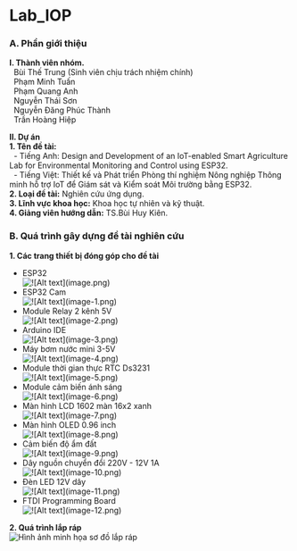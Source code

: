 # Lab_IOP

### A. Phần giới thiệu  
 __I. Thành viên nhóm.__  
&nbsp;&nbsp;Bùi Thế Trung (Sinh viên chịu trách nhiệm chính)  
&nbsp;&nbsp;Phạm Minh Tuấn  
&nbsp;&nbsp;Phạm Quang Anh  
&nbsp;&nbsp;Nguyễn Thái Sơn  
&nbsp;&nbsp;Nguyễn Đăng Phúc Thành  
&nbsp;&nbsp;Trần Hoàng Hiệp  
  
 __II. Dự án__  
    __1. Tên đề tài:__  
&nbsp;&nbsp;- Tiếng Anh: Design and Development of an IoT-enabled Smart Agriculture Lab for Environmental Monitoring and Control using ESP32.  
&nbsp;&nbsp;- Tiếng Việt: Thiết kế và Phát triển Phòng thí nghiệm Nông nghiệp Thông minh hỗ trợ IoT để Giám sát và Kiểm soát Môi trường bằng ESP32.  
    __2. Loại đề tài:__ Nghiên cứu ứng dụng.  
    __3. Lĩnh vực khoa học:__ Khoa học tự nhiên và kỹ thuật.  
    __4. Giảng viên hướng dẫn:__ TS.Bùi Huy Kiên.  
  
### B. Quá trình gây dựng đề tài nghiên cứu  
 __1. Các trang thiết bị đóng góp cho đề tài__  
 - ESP32  
 ![!\[Alt text\](image.png)](Image/image.png)
 - ESP32 Cam  
 ![!\[Alt text\](image-1.png)](Image/image-1.png)
 - Module Relay 2 kênh 5V  
 ![!\[Alt text\](image-2.png)](Image/image-2.png)
 - Arduino IDE  
 ![!\[Alt text\](image-3.png)](Image/image-3.png)
 - Máy bơm nước mini 3-5V  
 ![!\[Alt text\](image-4.png)](Image/image-4.png)
 - Module thời gian thực RTC Ds3231  
 ![!\[Alt text\](image-5.png)](Image/image-5.png)
 - Module cảm biến ánh sáng  
 ![!\[Alt text\](image-6.png)](Image/image-6.png)
 - Màn hình LCD 1602 màn 16x2 xanh  
 ![!\[Alt text\](image-7.png)](Image/image-7.png)
 - Màn hình OLED 0.96 inch  
 ![!\[Alt text\](image-8.png)](Image/image-8.png)
 - Cảm biến độ ẩm đất  
 ![!\[Alt text\](image-9.png)](Image/image-9.png)
 - Dây nguồn chuyển đổi 220V - 12V 1A  
 ![!\[Alt text\](image-10.png)](Image/image-10.png)
 - Đèn LED 12V dây  
 ![!\[Alt text\](image-11.png)](Image/image-11.png)
 - FTDI Programming Board  
 ![!\[Alt text\](image-12.png)](Image/image-12.png)
  
  __2. Quá trình lắp ráp__  
  ![Hình ảnh minh họa sơ đồ lắp ráp](Image/So_do_minh_hoa.png)
